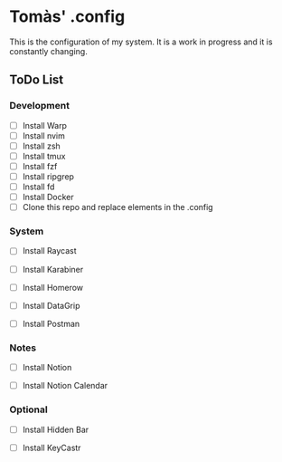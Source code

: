 # Tomàs' .config

This is the configuration of my system. It is a work in progress and it is constantly changing.

## ToDo List

### Development

- [ ] Install Warp
- [ ] Install nvim
- [ ] Install zsh
- [ ] Install tmux
- [ ] Install fzf
- [ ] Install ripgrep
- [ ] Install fd
- [ ] Install Docker
- [ ] Clone this repo and replace elements in the .config

### System 

- [ ] Install Raycast
- [ ] Install Karabiner
- [ ] Install Homerow

- [ ] Install DataGrip
- [ ] Install Postman


### Notes

- [ ] Install Notion
- [ ] Install Notion Calendar


### Optional

- [ ] Install Hidden Bar
- [ ] Install KeyCastr

